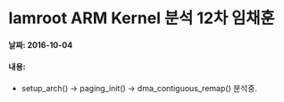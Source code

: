 # Iamroot ARM Kernel 분석 12차 임채훈

#### 날짜: 2016-10-04
#### 내용:
- setup_arch() -> paging_init() -> dma_contiguous_remap() 분석중.
